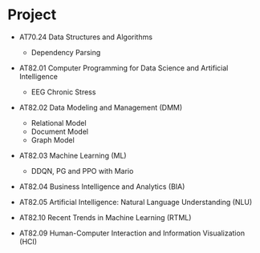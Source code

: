 # Project
- AT70.24 Data Structures and Algorithms
    - Dependency Parsing 
- AT82.01 Computer Programming for Data Science and Artificial Intelligence 
    - EEG Chronic Stress 
- AT82.02 Data Modeling and Management (DMM)
    - Relational Model
    - Document Model
    - Graph Model
- AT82.03 Machine Learning (ML)
    - DDQN, PG and PPO with Mario

- AT82.04 Business Intelligence and Analytics (BIA)

- AT82.05 Artificial Intelligence: Natural Language Understanding (NLU)

- AT82.10 Recent Trends in Machine Learning (RTML)

- AT82.09 Human-Computer Interaction and Information Visualization (HCI)
